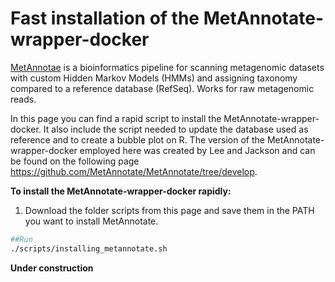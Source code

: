 <h1>Fast installation of the MetAnnotate-wrapper-docker </h1>

[MetAnnotae](https://bmcbiol.biomedcentral.com/articles/10.1186/s12915-015-0195-4) is a bioinformatics pipeline for scanning metagenomic datasets with custom Hidden Markov Models (HMMs) and assigning taxonomy compared to a reference database (RefSeq). Works for raw metagenomic reads.

In this page you can find a rapid script to install the MetAnnotate-wrapper-docker. It also include the script needed to update the database used as reference and to create a bubble plot on R. 
The version of the MetAnnotate-wrapper-docker employed here was created by Lee and Jackson and can be found on the following page https://github.com/MetAnnotate/MetAnnotate/tree/develop.


**To install the MetAnnotate-wrapper-docker rapidly:**
1) Download the folder scripts from this page and save them in the PATH you want to install MetAnnotate.

```bash
##Run
./scripts/installing_metannotate.sh
```

**Under construction**
